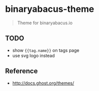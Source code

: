 # binaryabacus-theme

> Theme for binaryabacus.io

## TODO

- show `{{tag.name}}` on tags page
- use svg logo instead

## Reference

- http://docs.ghost.org/themes/
